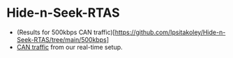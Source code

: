 # Hide-n-Seek-RTAS
- (Results for 500kbps CAN traffic)[https://github.com/Ipsitakoley/Hide-n-Seek-RTAS/tree/main/500kbps]
- [CAN traffic](https://github.com/Ipsitakoley/Hide-n-Seek-RTAS/tree/main/CANlog) from our real-time setup.
